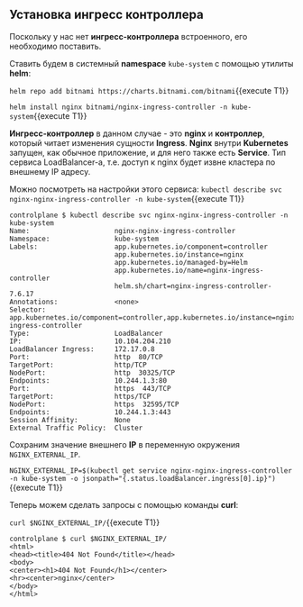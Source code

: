 ## Установка ингресс контроллера

Поскольку у нас нет **ингресс-контроллера** встроенного, его необходимо поставить. 

Ставить будем в системный **namespace** `kube-system` с помощью утилиты **helm**:

`helm repo add bitnami https://charts.bitnami.com/bitnami`{{execute T1}}

`helm install nginx bitnami/nginx-ingress-controller -n kube-system`{{execute T1}}

**Ингресс-контроллер** в данном случае - это **nginx** и **контроллер**, который читает изменения сущности **Ingress**. **Nginx** внутри **Kubernetes** запущен, как обычное приложение, и для него также есть **Service**. Тип сервиса LoadBalancer-а, т.е. доступ к nginx будет извне кластера по внешнему IP адресу.  

Можно посмотреть на настройки этого сервиса:
`kubectl describe svc nginx-nginx-ingress-controller -n kube-system`{{execute T1}}

```
controlplane $ kubectl describe svc nginx-nginx-ingress-controller -n kube-system
Name:                     nginx-nginx-ingress-controller
Namespace:                kube-system
Labels:                   app.kubernetes.io/component=controller
                          app.kubernetes.io/instance=nginx
                          app.kubernetes.io/managed-by=Helm
                          app.kubernetes.io/name=nginx-ingress-controller
                          helm.sh/chart=nginx-ingress-controller-7.6.17
Annotations:              <none>
Selector:                 app.kubernetes.io/component=controller,app.kubernetes.io/instance=nginx,app.kubernetes.io/name=nginx-ingress-controller
Type:                     LoadBalancer
IP:                       10.104.204.210
LoadBalancer Ingress:     172.17.0.8
Port:                     http  80/TCP
TargetPort:               http/TCP
NodePort:                 http  30325/TCP
Endpoints:                10.244.1.3:80
Port:                     https  443/TCP
TargetPort:               https/TCP
NodePort:                 https  32595/TCP
Endpoints:                10.244.1.3:443
Session Affinity:         None
External Traffic Policy:  Cluster
```


Сохраним значение внешнего **IP** в переменную окружения `NGINX_EXTERNAL_IP`.

`NGINX_EXTERNAL_IP=$(kubectl get service nginx-nginx-ingress-controller -n kube-system -o jsonpath="{.status.loadBalancer.ingress[0].ip}")`{{execute T1}}

Теперь можем сделать запросы с помощью команды **curl**:

`curl $NGINX_EXTERNAL_IP/`{{execute T1}}
```
controlplane $ curl $NGINX_EXTERNAL_IP/
<html>
<head><title>404 Not Found</title></head>
<body>
<center><h1>404 Not Found</h1></center>
<hr><center>nginx</center>
</body>
</html>
```



